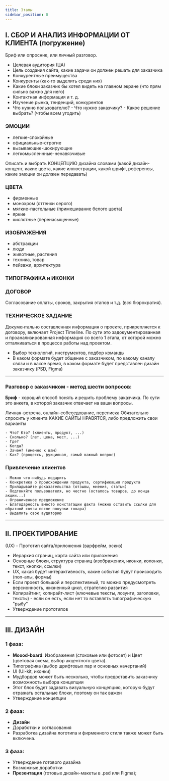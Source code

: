 ```yaml
---
title: Этапы
sidebar_position: 0
---
```


## I. СБОР И АНАЛИЗ ИНФОРМАЦИИ ОТ КЛИЕНТА (погружение)

Бриф или опросник, или личный разговор.

- Целевая аудитория (ЦА)
- Цель создания сайта, какие задачи он должен решать для заказчика
- Конкурентные преимущества
- Конкуренты (как-то выделить среди них)
- Какие блоки заказчик бы хотел видеть на главном экране (что прям сильно важно для него)
- Контактная информация и т. д.
- Изучение рынка, тенденций, конкурентов
- Что нужно пользователю? - Что нужно заказчику? - Какое решение выбрать? (чтобы всем угодить)

### ЭМОЦИИ
  - легкие-спокойные
  - официальные-строгие
  - вызывающие-шокирующие
  - легкомысленнные-ненавязчивые

Описать и выбрать КОНЦЕПЦИЮ дизайна словами (какой дизайн-концепт, какие цвета, какие иллюстрации, какой шрифт, референсы, какие эмоции он должен передавать)

### ЦВЕТА
  - фирменные
  - монохром (оттенки серого)
  - мягкие-пастельные (примешивание белого цвета)
  - яркие
  - кислотные (перенасыщенные)

### ИЗОБРАЖЕНИЯ
  - абстракции
  - люди
  - животные, растения
  - техника, товар
  - пейзажи, архитектура


### ТИПОГРАФИКА и ИКОНКИ

### ДОГОВОР

Cогласование оплаты, сроков, закрытия этапов и т.д. (вся бюрократия).


### ТЕХНИЧЕСКОЕ ЗАДАНИЕ

Документально составленная информация о проекте, прикрепляется к договору, включает Project Timeline. По сути это задокументированная и проанализированная информация со всего 1 этапа, от которой можно отталкиваться в процессе работы над проектом.
- Выбор технологий, инструментов, подбор команды
- В каком формате будет общение с заказчиком, по какому каналу связи и в какое время, в каком формате будет представлен дизайн заказчику (PSD, Figma)

***

### Разговор с заказчиком - метод шести вопросов:

**Бриф** - хороший способ понять и решить проблему заказчика. По сути это анкета, в которой заказчик отвечает на ваши вопросы.

Личная-встреча, онлайн-собеседование, переписка
Обязательно спросить у клиента КАКИЕ САЙТЫ НРАВЯТСЯ, либо предложить свои варианты

```
- Что? Кто? (клиенты, продукт, ...)
- Сколько? (лет, цена, мест, ...)
- Где?
- Когда?
- Зачем? (именно к вам)
- Как? (процессы, фукционал, самый важный вопрос)
```

### Привлечение клиентов

```
- Можно что-нибудь подарить
- Конкретика о происхождении продукта, сертификация продукта
- Приладывайте доказательства (отзывы, мнения, статьи)
- Подгоняйте пользователя, но честно (осталось товаров, до конца акции...)
- Ограниченное предложение
- Благодарность вместо констатации факта (можно оставить ссылки для обратной связи после покупки товара)
- Выделить свою аудиторию
```

*** 

## II. ПРОЕКТИРОВАНИЕ

(UX) - Прототип сайта/приложения (варфрейм, эскиз)

- Иерархия страниц, карта сайта или приложения
- Основные блоки, структура страниц (изображения, иконки, колонки, текст,   кнопки, ссылки)
- UX, какая будет интерактивность, какие события будут происходить (поп-апы, формы)
- Если проект большой и перспективный, то можно предусмотреть версионность, жизненный цикл, стратегию развития
- Копирайтинг, копирайт-лист (ключевые тексты, лозунги, заголовки, тексты) - если он есть, если нет то вставлять типографическую "рыбу"
- Утверждение прототипов

*** 

## III. ДИЗАЙН

### 1 фаза:

- **Moood-board**: Изображения (стоковые или фотосет) и Цвет (цветовая схема, выбор акцентного цвета).
- Типографика (выбор шрифтовых пар и основных начертаний)
- UI (UI-kit, иконки)
- Мудбордов может быть несколько, чтобы предоставить заказчику возможность выбора концепции
- Этот блок будет задавать визуальную концепцию, которую будут отражать остальные блоки, поэтому он так важен
- Утверждение концепции

### 2 фаза:

- **Дизайн**
- Доработки и согласования
- Разработка дизайна логотипа и фирменного стиля также может быть включена.

### 3 фаза:

- Утверждение готового дизайна
- Возможные доработки
- **Презентация** (готовые дизайн-макеты в .psd или Figma);
